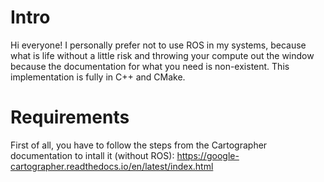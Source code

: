 # Intro

Hi everyone! I personally prefer not to use ROS in my systems, because what is life without a little risk and throwing your compute out the window because the documentation for what you need is non-existent.
This implementation is fully in C++ and CMake.

# Requirements

First of all, you have to follow the steps from the Cartographer documentation to intall it (without ROS): https://google-cartographer.readthedocs.io/en/latest/index.html

